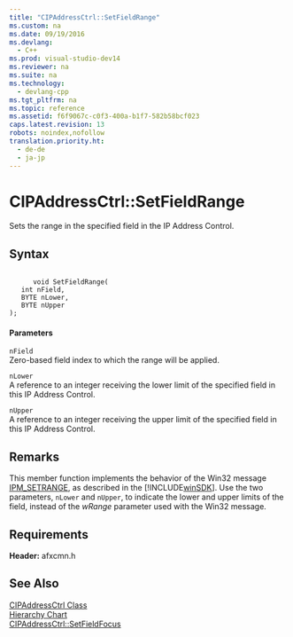```yaml
---
title: "CIPAddressCtrl::SetFieldRange"
ms.custom: na
ms.date: 09/19/2016
ms.devlang: 
  - C++
ms.prod: visual-studio-dev14
ms.reviewer: na
ms.suite: na
ms.technology: 
  - devlang-cpp
ms.tgt_pltfrm: na
ms.topic: reference
ms.assetid: f6f9067c-c0f3-400a-b1f7-582b58bcf023
caps.latest.revision: 13
robots: noindex,nofollow
translation.priority.ht: 
  - de-de
  - ja-jp
---
```

# CIPAddressCtrl::SetFieldRange
Sets the range in the specified field in the IP Address Control.  
  
## Syntax  
  
```  
  
      void SetFieldRange(  
   int nField,  
   BYTE nLower,  
   BYTE nUpper   
);  
```  
  
#### Parameters  
 `nField`  
 Zero-based field index to which the range will be applied.  
  
 `nLower`  
 A reference to an integer receiving the lower limit of the specified field in this IP Address Control.  
  
 `nUpper`  
 A reference to an integer receiving the upper limit of the specified field in this IP Address Control.  
  
## Remarks  
 This member function implements the behavior of the Win32 message [IPM_SETRANGE](http://msdn.microsoft.com/library/windows/desktop/bb761382), as described in the [!INCLUDE[winSDK](../vs140/includes/winSDK_md.md)]. Use the two parameters, `nLower` and `nUpper`, to indicate the lower and upper limits of the field, instead of the *wRange* parameter used with the Win32 message.  
  
## Requirements  
 **Header:** afxcmn.h  
  
## See Also  
 [CIPAddressCtrl Class](../vs140/CIPAddressCtrl-Class.md)   
 [Hierarchy Chart](../vs140/Hierarchy-Chart.md)   
 [CIPAddressCtrl::SetFieldFocus](../vs140/CIPAddressCtrl--SetFieldFocus.md)